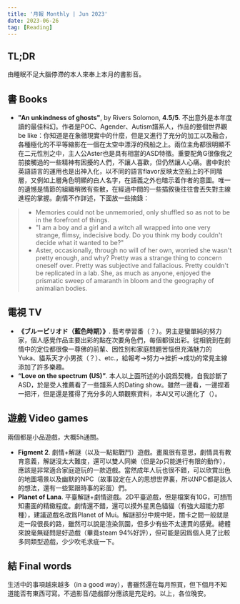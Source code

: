 ```yaml
---
title: '月報 Monthly | Jun 2023'
date: 2023-06-26
tag: [Reading]
---
```

## TL;DR

由睡眠不足大腦停滯的本人來奉上本月的書影音。

<!-- more -->

## 書 Books

+ **"An unkindness of ghosts"**, by Rivers Solomon, **4.5/5**. 不出意外是本年度讀的最佳科幻。作者是POC、Agender、Autism譜系人，作品的整個世界觀be like：你知道是在象徵現實中的什麼，但是又進行了充分的加工以及融合，各種極化的不平等縮影在一個在太空中漂浮的飛船之上。兩位主角都很明顯不在二元性別之中，主人公Aster也是具有相當的ASD特徵。重要配角G很像我之前接觸過的一些精神有困擾的人們，不讓人喜歡，但仍然讓人心痛。書中對於英語語言的運用也是出神入化，以不同的語言flavor反映太空船上的不同階層，又例如上層角色明顯的白人名字，在語義之外也暗示着作者的意圖。唯一的遺憾是情節的組織稍微有些散，在經過中間的一些插敘後往往會丟失對主線進程的掌握。劇情不作詳述，下面放一些摘錄：

> + Memories could not be unmemoried, only shuffled so as not to be in the forefront of things.
> + "I am a boy and a girl and a witch all wrapped into one very strange, flimsy, indecisive body. Do you think my body couldn't decide what it wanted to be?"
> + Aster, occasionally, through no will of her own, worried she wasn't pretty enough, and why? Pretty was a strange thing to concern oneself over. Pretty was subjective and fallacious. Pretty couldn't be replicated in a lab. She, as much as anyone, enjoyed the prismatic sweep of amaranth in bloom and the geography of animalian bodies.

## 電視 TV

+ **《ブルーピリオド（藍色時期）》**. 藝考學習番（？）。男主是蠻單純的努力家，個人感覺作品主要出彩的點在次要角色們，每個都很出彩。從相貌到在劇情中的定位都很像一尊佛的前輩、因性別和家庭問題苦惱但充滿魅力的Yuka、貓系天才小男孩（？）、etc.，給報考->努力->挫折->成功的常見主線添加了許多樂趣。
+ **“Love on the spectrum (US)”**. 本人以上面所述的小說爲契機，自我診斷了ASD，於是受人推薦看了一些譜系人的Dating show。雖然一邊看，一邊捏着一把汗，但是還是獲得了充分多的人類觀察資料，本AI又可以進化了（）。

## 遊戲 Video games

兩個都是小品遊戲，大概5h通關。

+ **Figment 2**. 劇情+解謎（以及一點點戰鬥）遊戲。畫風很有意思，劇情具有教育意義，解謎沒太大難度，還可以雙人同樂（但是2p只能進行有限的動作），應該是非常適合家庭遊玩的一款遊戲。當然成年人玩也很不錯，可以欣賞出色的地圖場景以及幽默的NPC（故事設定在人的思想世界裏，所以NPC都是該人的想法，還有一些緊跟時事的彩蛋）們。
+ **Planet of Lana**. 平臺解謎+劇情遊戲。2D平臺遊戲，但是檔案有10G，可想而知畫面的精緻程度。劇情還不錯，還可以摸外星黑色貓貓（有強大超能力那種），建議遊戲名改爲Planet of Mui。解謎部分中規中矩，關卡之間一般就是走一段很長的路，雖然可以說是渲染氛圍，但多少有些不太連貫的感覺。總體來說毫無疑問是好遊戲（畢竟steam 94%好評），但可能是因爲個人見了比較多同類型遊戲，少少吹毛求疵一下。

## 結 Final words

生活中的事項越來越多（in a good way），書雖然還在每月照買，但下個月不知道能否有東西可寫。不過影音/遊戲部分應該是充足的。以上，各位晚安。